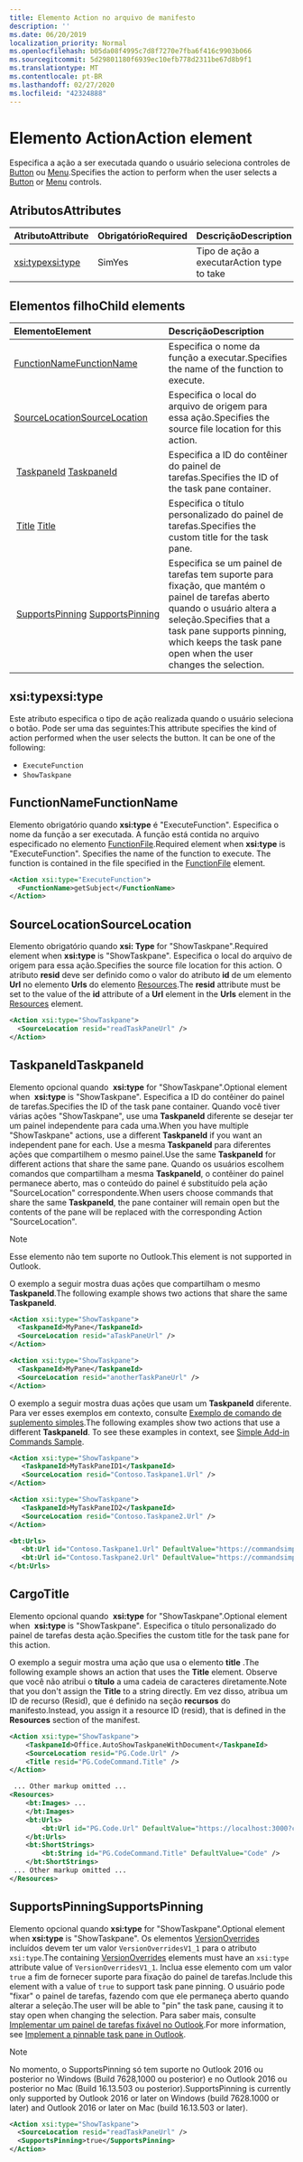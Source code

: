 ```yaml
---
title: Elemento Action no arquivo de manifesto
description: ''
ms.date: 06/20/2019
localization_priority: Normal
ms.openlocfilehash: b05da08f4995c7d8f7270e7fba6f416c9903b066
ms.sourcegitcommit: 5d29801180f6939ec10efb778d2311be67d8b9f1
ms.translationtype: MT
ms.contentlocale: pt-BR
ms.lasthandoff: 02/27/2020
ms.locfileid: "42324888"
---
```

# <a name="action-element"></a><span data-ttu-id="e34dd-102">Elemento Action</span><span class="sxs-lookup"><span data-stu-id="e34dd-102">Action element</span></span>

<span data-ttu-id="e34dd-103">Especifica a ação a ser executada quando o usuário seleciona controles de [Button](control.md#button-control) ou [Menu](control.md#menu-dropdown-button-controls).</span><span class="sxs-lookup"><span data-stu-id="e34dd-103">Specifies the action to perform when the user selects a  [Button](control.md#button-control) or [Menu](control.md#menu-dropdown-button-controls) controls.</span></span>

## <a name="attributes"></a><span data-ttu-id="e34dd-104">Atributos</span><span class="sxs-lookup"><span data-stu-id="e34dd-104">Attributes</span></span>

|  <span data-ttu-id="e34dd-105">Atributo</span><span class="sxs-lookup"><span data-stu-id="e34dd-105">Attribute</span></span>  |  <span data-ttu-id="e34dd-106">Obrigatório</span><span class="sxs-lookup"><span data-stu-id="e34dd-106">Required</span></span>  |  <span data-ttu-id="e34dd-107">Descrição</span><span class="sxs-lookup"><span data-stu-id="e34dd-107">Description</span></span>  |
|:-----|:-----|:-----|
|  [<span data-ttu-id="e34dd-108">xsi:type</span><span class="sxs-lookup"><span data-stu-id="e34dd-108">xsi:type</span></span>](#xsitype)  |  <span data-ttu-id="e34dd-109">Sim</span><span class="sxs-lookup"><span data-stu-id="e34dd-109">Yes</span></span>  | <span data-ttu-id="e34dd-110">Tipo de ação a executar</span><span class="sxs-lookup"><span data-stu-id="e34dd-110">Action type to take</span></span>|

## <a name="child-elements"></a><span data-ttu-id="e34dd-111">Elementos filho</span><span class="sxs-lookup"><span data-stu-id="e34dd-111">Child elements</span></span>

|  <span data-ttu-id="e34dd-112">Elemento</span><span class="sxs-lookup"><span data-stu-id="e34dd-112">Element</span></span> |  <span data-ttu-id="e34dd-113">Descrição</span><span class="sxs-lookup"><span data-stu-id="e34dd-113">Description</span></span>  |
|:-----|:-----|
|  [<span data-ttu-id="e34dd-114">FunctionName</span><span class="sxs-lookup"><span data-stu-id="e34dd-114">FunctionName</span></span>](#functionname) |    <span data-ttu-id="e34dd-115">Especifica o nome da função a executar.</span><span class="sxs-lookup"><span data-stu-id="e34dd-115">Specifies the name of the function to execute.</span></span> |
|  [<span data-ttu-id="e34dd-116">SourceLocation</span><span class="sxs-lookup"><span data-stu-id="e34dd-116">SourceLocation</span></span>](#sourcelocation) |    <span data-ttu-id="e34dd-117">Especifica o local do arquivo de origem para essa ação.</span><span class="sxs-lookup"><span data-stu-id="e34dd-117">Specifies the source file location for this action.</span></span> |
| <span data-ttu-id="e34dd-118"> [TaskpaneId](#taskpaneid)</span><span class="sxs-lookup"><span data-stu-id="e34dd-118"> [TaskpaneId](#taskpaneid)</span></span> | <span data-ttu-id="e34dd-119">Especifica a ID do contêiner do painel de tarefas.</span><span class="sxs-lookup"><span data-stu-id="e34dd-119">Specifies the ID of the task pane container.</span></span>|
| <span data-ttu-id="e34dd-120"> [Title](#title)</span><span class="sxs-lookup"><span data-stu-id="e34dd-120"> [Title](#title)</span></span> | <span data-ttu-id="e34dd-121">Especifica o título personalizado do painel de tarefas.</span><span class="sxs-lookup"><span data-stu-id="e34dd-121">Specifies the custom title for the task pane.</span></span>|
| <span data-ttu-id="e34dd-122"> [SupportsPinning](#supportspinning)</span><span class="sxs-lookup"><span data-stu-id="e34dd-122"> [SupportsPinning](#supportspinning)</span></span> | <span data-ttu-id="e34dd-123">Especifica se um painel de tarefas tem suporte para fixação, que mantém o painel de tarefas aberto quando o usuário altera a seleção.</span><span class="sxs-lookup"><span data-stu-id="e34dd-123">Specifies that a task pane supports pinning, which keeps the task pane open when the user changes the selection.</span></span>|
  

## <a name="xsitype"></a><span data-ttu-id="e34dd-124">xsi:type</span><span class="sxs-lookup"><span data-stu-id="e34dd-124">xsi:type</span></span>

<span data-ttu-id="e34dd-p101">Este atributo especifica o tipo de ação realizada quando o usuário seleciona o botão. Pode ser uma das seguintes:</span><span class="sxs-lookup"><span data-stu-id="e34dd-p101">This attribute specifies the kind of action performed when the user selects the button. It can be one of the following:</span></span>

- `ExecuteFunction`
- `ShowTaskpane`

## <a name="functionname"></a><span data-ttu-id="e34dd-127">FunctionName</span><span class="sxs-lookup"><span data-stu-id="e34dd-127">FunctionName</span></span>

<span data-ttu-id="e34dd-p102">Elemento obrigatório quando **xsi:type** é "ExecuteFunction". Especifica o nome da função a ser executada. A função está contida no arquivo especificado no elemento [FunctionFile](functionfile.md).</span><span class="sxs-lookup"><span data-stu-id="e34dd-p102">Required element when **xsi:type** is "ExecuteFunction". Specifies the name of the function to execute. The function is contained in the file specified in the [FunctionFile](functionfile.md) element.</span></span>

```xml
<Action xsi:type="ExecuteFunction">
  <FunctionName>getSubject</FunctionName>
</Action>
```

## <a name="sourcelocation"></a><span data-ttu-id="e34dd-131">SourceLocation</span><span class="sxs-lookup"><span data-stu-id="e34dd-131">SourceLocation</span></span>

<span data-ttu-id="e34dd-132">Elemento obrigatório quando **xsi: Type** for "ShowTaskpane".</span><span class="sxs-lookup"><span data-stu-id="e34dd-132">Required element when **xsi:type** is "ShowTaskpane".</span></span> <span data-ttu-id="e34dd-133">Especifica o local do arquivo de origem para essa ação.</span><span class="sxs-lookup"><span data-stu-id="e34dd-133">Specifies the source file location for this action.</span></span> <span data-ttu-id="e34dd-134">O atributo **resid** deve ser definido como o valor do atributo **id** de um elemento **Url** no elemento **Urls** do elemento [Resources](resources.md).</span><span class="sxs-lookup"><span data-stu-id="e34dd-134">The **resid** attribute must be set to the value of the **id** attribute of a **Url** element in the **Urls** element in the [Resources](resources.md) element.</span></span>

```xml
<Action xsi:type="ShowTaskpane">
  <SourceLocation resid="readTaskPaneUrl" />
</Action>
```  

## <a name="taskpaneid"></a><span data-ttu-id="e34dd-135">TaskpaneId</span><span class="sxs-lookup"><span data-stu-id="e34dd-135">TaskpaneId</span></span>

<span data-ttu-id="e34dd-136">Elemento opcional quando  **xsi:type** for "ShowTaskpane".</span><span class="sxs-lookup"><span data-stu-id="e34dd-136">Optional element when  **xsi:type** is "ShowTaskpane".</span></span> <span data-ttu-id="e34dd-137">Especifica a ID do contêiner do painel de tarefas.</span><span class="sxs-lookup"><span data-stu-id="e34dd-137">Specifies the ID of the task pane container.</span></span> <span data-ttu-id="e34dd-138">Quando você tiver várias ações "ShowTaskpane", use uma **TaskpaneId** diferente se desejar ter um painel independente para cada uma.</span><span class="sxs-lookup"><span data-stu-id="e34dd-138">When you have multiple "ShowTaskpane" actions, use a different **TaskpaneId** if you want an independent pane for each.</span></span> <span data-ttu-id="e34dd-139">Use a mesma **TaskpaneId** para diferentes ações que compartilhem o mesmo painel.</span><span class="sxs-lookup"><span data-stu-id="e34dd-139">Use the same **TaskpaneId** for  different actions that share the same pane.</span></span> <span data-ttu-id="e34dd-140">Quando os usuários escolhem comandos que compartilham a mesma **TaskpaneId**, o contêiner do painel permanece aberto, mas o conteúdo do painel é substituído pela ação "SourceLocation" correspondente.</span><span class="sxs-lookup"><span data-stu-id="e34dd-140">When users choose commands that share the same **TaskpaneId**, the pane container will remain open but the contents of the pane will be replaced with the corresponding Action "SourceLocation".</span></span>

> [!NOTE]
> <span data-ttu-id="e34dd-141">Esse elemento não tem suporte no Outlook.</span><span class="sxs-lookup"><span data-stu-id="e34dd-141">This element is not supported in Outlook.</span></span>

<span data-ttu-id="e34dd-142">O exemplo a seguir mostra duas ações que compartilham o mesmo **TaskpaneId**.</span><span class="sxs-lookup"><span data-stu-id="e34dd-142">The following example shows two actions that share the same **TaskpaneId**.</span></span>

```xml
<Action xsi:type="ShowTaskpane">
  <TaskpaneId>MyPane</TaskpaneId>
  <SourceLocation resid="aTaskPaneUrl" />
</Action>

<Action xsi:type="ShowTaskpane">
  <TaskpaneId>MyPane</TaskpaneId>
  <SourceLocation resid="anotherTaskPaneUrl" />
</Action>
```  

<span data-ttu-id="e34dd-p105">O exemplo a seguir mostra duas ações que usam um **TaskpaneId** diferente. Para ver esses exemplos em contexto, consulte [Exemplo de comando de suplemento simples](https://github.com/OfficeDev/Office-Add-in-Commands-Samples/blob/master/Simple/Manifest/SimpleAddin.xml).</span><span class="sxs-lookup"><span data-stu-id="e34dd-p105">The following examples show two actions that use a different **TaskpaneId**. To see these examples in context, see [Simple Add-in Commands Sample](https://github.com/OfficeDev/Office-Add-in-Commands-Samples/blob/master/Simple/Manifest/SimpleAddin.xml).</span></span>

```xml
<Action xsi:type="ShowTaskpane">
   <TaskpaneId>MyTaskPaneID1</TaskpaneId>
   <SourceLocation resid="Contoso.Taskpane1.Url" />
</Action>

<Action xsi:type="ShowTaskpane">
   <TaskpaneId>MyTaskPaneID2</TaskpaneId>
   <SourceLocation resid="Contoso.Taskpane2.Url" />
</Action>
```  

```xml
<bt:Urls>
   <bt:Url id="Contoso.Taskpane1.Url" DefaultValue="https://commandsimple.azurewebsites.net/Taskpane.html" />
   <bt:Url id="Contoso.Taskpane2.Url" DefaultValue="https://commandsimple.azurewebsites.net/Taskpane2.html" />
</bt:Urls>
```  

## <a name="title"></a><span data-ttu-id="e34dd-145">Cargo</span><span class="sxs-lookup"><span data-stu-id="e34dd-145">Title</span></span>

<span data-ttu-id="e34dd-146">Elemento opcional quando  **xsi:type** for "ShowTaskpane".</span><span class="sxs-lookup"><span data-stu-id="e34dd-146">Optional element when  **xsi:type** is "ShowTaskpane".</span></span> <span data-ttu-id="e34dd-147">Especifica o título personalizado do painel de tarefas desta ação.</span><span class="sxs-lookup"><span data-stu-id="e34dd-147">Specifies the custom title for the task pane for this action.</span></span>

<span data-ttu-id="e34dd-148">O exemplo a seguir mostra uma ação que usa o elemento **title** .</span><span class="sxs-lookup"><span data-stu-id="e34dd-148">The following example shows an action that uses the **Title** element.</span></span> <span data-ttu-id="e34dd-149">Observe que você não atribui o **título** a uma cadeia de caracteres diretamente.</span><span class="sxs-lookup"><span data-stu-id="e34dd-149">Note that you don't assign the **Title** to a string directly.</span></span> <span data-ttu-id="e34dd-150">Em vez disso, atribua um ID de recurso (Resid), que é definido na seção **recursos** do manifesto.</span><span class="sxs-lookup"><span data-stu-id="e34dd-150">Instead, you assign it a resource ID (resid), that is defined in the **Resources** section of the manifest.</span></span>

```xml
<Action xsi:type="ShowTaskpane">
    <TaskpaneId>Office.AutoShowTaskpaneWithDocument</TaskpaneId>
    <SourceLocation resid="PG.Code.Url" />
    <Title resid="PG.CodeCommand.Title" />
</Action>

 ... Other markup omitted ...
<Resources>
    <bt:Images> ...
    </bt:Images>
    <bt:Urls>
        <bt:Url id="PG.Code.Url" DefaultValue="https://localhost:3000?commands=1" />
    </bt:Urls>
    <bt:ShortStrings>
        <bt:String id="PG.CodeCommand.Title" DefaultValue="Code" />
    </bt:ShortStrings>
 ... Other markup omitted ...
</Resources>
```

## <a name="supportspinning"></a><span data-ttu-id="e34dd-151">SupportsPinning</span><span class="sxs-lookup"><span data-stu-id="e34dd-151">SupportsPinning</span></span>

<span data-ttu-id="e34dd-152">Elemento opcional quando **xsi:type** for "ShowTaskpane".</span><span class="sxs-lookup"><span data-stu-id="e34dd-152">Optional element when **xsi:type** is "ShowTaskpane".</span></span> <span data-ttu-id="e34dd-153">Os elementos [VersionOverrides](versionoverrides.md) incluídos devem ter um valor `VersionOverridesV1_1` para o atributo `xsi:type`.</span><span class="sxs-lookup"><span data-stu-id="e34dd-153">The containing [VersionOverrides](versionoverrides.md) elements must have an `xsi:type` attribute value of `VersionOverridesV1_1`.</span></span> <span data-ttu-id="e34dd-154">Inclua esse elemento com um valor `true` a fim de fornecer suporte para fixação do painel de tarefas.</span><span class="sxs-lookup"><span data-stu-id="e34dd-154">Include this element with a value of `true` to support task pane pinning.</span></span> <span data-ttu-id="e34dd-155">O usuário pode "fixar" o painel de tarefas, fazendo com que ele permaneça aberto quando alterar a seleção.</span><span class="sxs-lookup"><span data-stu-id="e34dd-155">The user will be able to "pin" the task pane, causing it to stay open when changing the selection.</span></span> <span data-ttu-id="e34dd-156">Para saber mais, consulte [Implementar um painel de tarefas fixável no Outlook](../../outlook/pinnable-taskpane.md).</span><span class="sxs-lookup"><span data-stu-id="e34dd-156">For more information, see [Implement a pinnable task pane in Outlook](../../outlook/pinnable-taskpane.md).</span></span>

> [!NOTE]
> <span data-ttu-id="e34dd-157">No momento, o SupportsPinning só tem suporte no Outlook 2016 ou posterior no Windows (Build 7628,1000 ou posterior) e no Outlook 2016 ou posterior no Mac (Build 16.13.503 ou posterior).</span><span class="sxs-lookup"><span data-stu-id="e34dd-157">SupportsPinning is currently only supported by Outlook 2016 or later on Windows (build 7628.1000 or later) and Outlook 2016 or later on Mac (build 16.13.503 or later).</span></span>

```xml
<Action xsi:type="ShowTaskpane">
  <SourceLocation resid="readTaskPaneUrl" />
  <SupportsPinning>true</SupportsPinning>
</Action>
```
